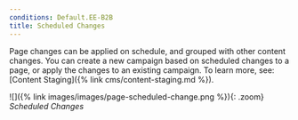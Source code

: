 ```yaml
---
conditions: Default.EE-B2B
title: Scheduled Changes
---
```


Page changes can be applied on schedule, and grouped with other content changes. You can create a new campaign based on scheduled changes to a page, or apply the changes to an existing campaign. To learn more, see: [Content Staging]({% link cms/content-staging.md %}).

![]({% link images/images/page-scheduled-change.png %}){: .zoom}
_Scheduled Changes_
